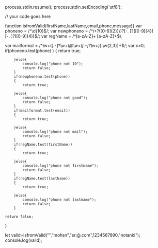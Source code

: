 process.stdin.resume();
process.stdin.setEncoding('utf8');

// your code goes here

function  isfromValid(firstName,lastName,email,phone,message){
    var phoneno = /^\d{10}$/;
    var newphoneno = /^\+?([0-9]{2})\)?[-. ]?([0-9]{4})[-. ]?([0-9]{4})$/;
    var regName = /^[a-zA-Z]+ [a-zA-Z]+$/;
    
    
var mailformat = /^\w+([\.-]?\w+)*@\w+([\.-]?\w+)*(\.\w{2,3})+$/;
  var c=0;
  if(phoneno.test(phone) )
        {
            return true;
       
        }else{
            console.log("phone not 10");
            return false;
        }
        if(newphoneno.test(phone))
        {
            return true;
       
        }else{
            console.log("phone not good");
            return false;
        }
        if(mailformat.test(email))
        {
            return true;
       
        }else{
            console.log("phone not mail");
            return false;
        }
        if(regName.test(firstName))
        {
            return true;
       
        }else{
            console.log("phone not firstname");
            return false;
        }
        if(regName.test(lastName))
        {
            return true;
       
        }else{
            console.log("phone not lastname");
            return false;
        }
        
    return false;
}


let valid=isfromValid("","mohan","er.@.com",1234567890,"notanki");
console.log(valid);
